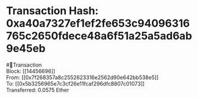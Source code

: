 
Transaction Hash: 0xa40a7327ef1ef2fe653c94096316765c2650fdece48a6f51a25a5ad6ab9e45eb
====================================================================================
  
#💸Transaction  
Block: [[14456696]]  
From: [[0x7f268357a8c2552623316e2562d90e642bb538e5]]  
To: [[0x5b3256965e7c3cf26e11fcaf296dfc8807c01073]]  
Transferred: 0.0575 Ether